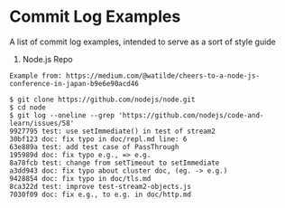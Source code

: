 # Commit Log Examples

A list of commit log examples, intended to serve as a sort of style guide

1. Node.js Repo 

```
Example from: https://medium.com/@watilde/cheers-to-a-node-js-conference-in-japan-b9e6e90acd46

$ git clone https://github.com/nodejs/node.git
$ cd node
$ git log --oneline --grep 'https://github.com/nodejs/code-and-learn/issues/58'
9927795 test: use setImmediate() in test of stream2
30bf123 doc: fix typo in doc/repl.md line: 6
63e889a test: add test case of PassThrough
195989d doc: fix typo e.g., => e.g.
8a78fcb test: change from setTimeout to setImmediate
a3dd943 doc: fix typo about cluster doc, (eg. -> e.g.)
9428854 doc: fix typo in doc/tls.md
8ca322d test: improve test-stream2-objects.js
7030f09 doc: fix e.g., to e.g. in doc/http.md
```